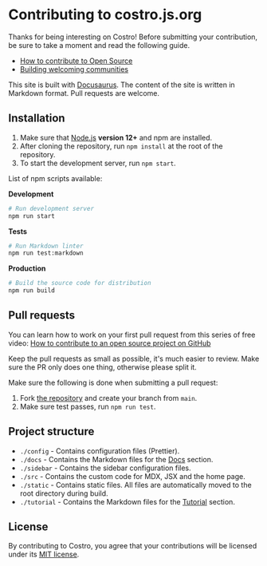 # Contributing to costro.js.org

Thanks for being interesting on Costro! Before submitting your contribution, be sure to take a moment and read the following guide.

- [How to contribute to Open Source](https://opensource.guide/how-to-contribute)
- [Building welcoming communities](https://opensource.guide/building-community)

This site is built with [Docusaurus](https://docusaurus.io). The content of the site is written in Markdown format. Pull requests are welcome.

## Installation

1. Make sure that [Node.js](https://nodejs.org) **version 12+** and npm are installed.
2. After cloning the repository, run `npm install` at the root of the repository.
3. To start the development server, run `npm start`.

List of npm scripts available:

**Development**

```bash
# Run development server
npm run start
```

**Tests**

```bash
# Run Markdown linter
npm run test:markdown
```

**Production**

```bash
# Build the source code for distribution
npm run build
```

## Pull requests

You can learn how to work on your first pull request from this series of free video: [How to contribute to an open source project on GitHub](https://egghead.io/courses/how-to-contribute-to-an-open-source-project-on-github)

Keep the pull requests as small as possible, it's much easier to review. Make sure the PR only does one thing, otherwise please split it.

Make sure the following is done when submitting a pull request:

1. Fork [the repository](https://github.com/costrojs/costrojs.github.io) and create your branch from `main`.
2. Make sure test passes, run `npm run test`.

## Project structure

- `./config` - Contains configuration files (Prettier).
- `./docs` - Contains the Markdown files for the [Docs](https://costro.js.org/docs/installation) section.
- `./sidebar` - Contains the sidebar configuration files.
- `./src` - Contains the custom code for MDX, JSX and the home page.
- `./static` - Contains static files. All files are automatically moved to the root directory during build.
- `./tutorial` - Contains the Markdown files for the [Tutorial](https://costro.js.org/tutorial) section.

## License

By contributing to Costro, you agree that your contributions will be licensed under its [MIT license](https://github.com/costrojs/costrojs.github.io/blob/main/LICENSE).

